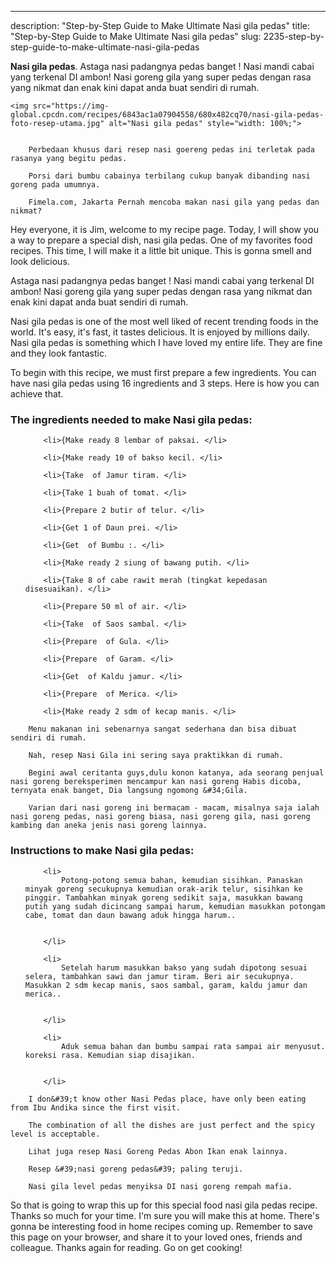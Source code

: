 ---
description: "Step-by-Step Guide to Make Ultimate Nasi gila pedas"
title: "Step-by-Step Guide to Make Ultimate Nasi gila pedas"
slug: 2235-step-by-step-guide-to-make-ultimate-nasi-gila-pedas

<p>
	<strong>Nasi gila pedas</strong>. 
	Astaga nasi padangnya pedas banget ! Nasi mandi cabai yang terkenal DI ambon! Nasi goreng gila yang super pedas dengan rasa yang nikmat dan enak kini dapat anda buat sendiri di rumah.
</p>
<p>
	
	<img src="https://img-global.cpcdn.com/recipes/6843ac1a07904558/680x482cq70/nasi-gila-pedas-foto-resep-utama.jpg" alt="Nasi gila pedas" style="width: 100%;">
	
	
		Perbedaan khusus dari resep nasi goereng pedas ini terletak pada rasanya yang begitu pedas.
	
		Porsi dari bumbu cabainya terbilang cukup banyak dibanding nasi goreng pada umumnya.
	
		Fimela.com, Jakarta Pernah mencoba makan nasi gila yang pedas dan nikmat?
	
</p>
<p>
	Hey everyone, it is Jim, welcome to my recipe page. Today, I will show you a way to prepare a special dish, nasi gila pedas. One of my favorites food recipes. This time, I will make it a little bit unique. This is gonna smell and look delicious.
</p>
	
<p>
	Astaga nasi padangnya pedas banget ! Nasi mandi cabai yang terkenal DI ambon! Nasi goreng gila yang super pedas dengan rasa yang nikmat dan enak kini dapat anda buat sendiri di rumah.
</p>
<p>
	Nasi gila pedas is one of the most well liked of recent trending foods in the world. It's easy, it's fast, it tastes delicious. It is enjoyed by millions daily. Nasi gila pedas is something which I have loved my entire life. They are fine and they look fantastic.
</p>

<p>
To begin with this recipe, we must first prepare a few ingredients. You can have nasi gila pedas using 16 ingredients and 3 steps. Here is how you can achieve that.
</p>

<h3>The ingredients needed to make Nasi gila pedas:</h3>

<ol>
	
		<li>{Make ready 8 lembar of paksai. </li>
	
		<li>{Make ready 10 of bakso kecil. </li>
	
		<li>{Take  of Jamur tiram. </li>
	
		<li>{Take 1 buah of tomat. </li>
	
		<li>{Prepare 2 butir of telur. </li>
	
		<li>{Get 1 of Daun prei. </li>
	
		<li>{Get  of Bumbu :. </li>
	
		<li>{Make ready 2 siung of bawang putih. </li>
	
		<li>{Take 8 of cabe rawit merah (tingkat kepedasan disesuaikan). </li>
	
		<li>{Prepare 50 ml of air. </li>
	
		<li>{Take  of Saos sambal. </li>
	
		<li>{Prepare  of Gula. </li>
	
		<li>{Prepare  of Garam. </li>
	
		<li>{Get  of Kaldu jamur. </li>
	
		<li>{Prepare  of Merica. </li>
	
		<li>{Make ready 2 sdm of kecap manis. </li>
	
</ol>
<p>
	
		Menu makanan ini sebenarnya sangat sederhana dan bisa dibuat sendiri di rumah.
	
		Nah, resep Nasi Gila ini sering saya praktikkan di rumah.
	
		Begini awal ceritanta guys,dulu konon katanya, ada seorang penjual nasi goreng bereksperimen mencampur kan nasi goreng Habis dicoba, ternyata enak banget, Dia langsung ngomong &#34;Gila.
	
		Varian dari nasi goreng ini bermacam - macam, misalnya saja ialah nasi goreng pedas, nasi goreng biasa, nasi goreng gila, nasi goreng kambing dan aneka jenis nasi goreng lainnya.
	
</p>

<h3>Instructions to make Nasi gila pedas:</h3>

<ol>
	
		<li>
			Potong-potong semua bahan, kemudian sisihkan. Panaskan minyak goreng secukupnya kemudian orak-arik telur, sisihkan ke pinggir. Tambahkan minyak goreng sedikit saja, masukkan bawang putih yang sudah dicincang sampai harum, kemudian masukkan potongam cabe, tomat dan daun bawang aduk hingga harum..
			
			
		</li>
	
		<li>
			Setelah harum masukkan bakso yang sudah dipotong sesuai selera, tambahkan sawi dan jamur tiram. Beri air secukupnya. Masukkan 2 sdm kecap manis, saos sambal, garam, kaldu jamur dan merica..
			
			
		</li>
	
		<li>
			Aduk semua bahan dan bumbu sampai rata sampai air menyusut. koreksi rasa. Kemudian siap disajikan.
			
			
		</li>
	
</ol>

<p>
	
		I don&#39;t know other Nasi Pedas place, have only been eating from Ibu Andika since the first visit.
	
		The combination of all the dishes are just perfect and the spicy level is acceptable.
	
		Lihat juga resep Nasi Goreng Pedas Abon Ikan enak lainnya.
	
		Resep &#39;nasi goreng pedas&#39; paling teruji.
	
		Nasi gila level pedas menyiksa DI nasi goreng rempah mafia.
	
</p>

<p>
	So that is going to wrap this up for this special food nasi gila pedas recipe. Thanks so much for your time. I'm sure you will make this at home. There's gonna be interesting food in home recipes coming up. Remember to save this page on your browser, and share it to your loved ones, friends and colleague. Thanks again for reading. Go on get cooking!
</p>
